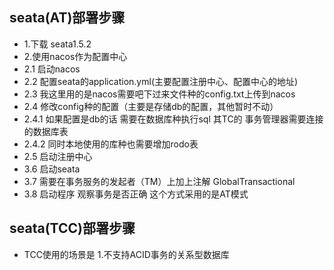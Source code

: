 ## seata(AT)部署步骤
- 1.下载 seata1.5.2
- 2.使用nacos作为配置中心
- 2.1 启动nacos
- 2.2 配置seata的application.yml(主要配置注册中心、配置中心的地址)
- 2.3 我这里用的是nacos需要吧下过来文件种的config.txt上传到nacos
- 2.4 修改config种的配置（主要是存储db的配置，其他暂时不动）
- 2.4.1 如果配置是db的话 需要在数据库种执行sql 其TC的 事务管理器需要连接的数据库表
- 2.4.2 同时本地使用的库种也需要增加rodo表
- 2.5 启动注册中心
- 3.6 启动seata
- 3.7 需要在事务服务的发起者（TM）上加上注解 GlobalTransactional
- 3.8 启动程序 观察事务是否正确 这个方式采用的是AT模式
## seata(TCC)部署步骤
- TCC使用的场景是 1.不支持ACID事务的关系型数据库 